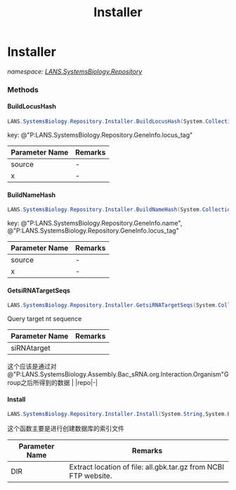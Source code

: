 ﻿---
title: Installer
---

# Installer
_namespace: [LANS.SystemsBiology.Repository](N-LANS.SystemsBiology.Repository.html)_





### Methods

#### BuildLocusHash
```csharp
LANS.SystemsBiology.Repository.Installer.BuildLocusHash(System.Collections.Generic.IEnumerable{LANS.SystemsBiology.Repository.GeneInfo},LANS.SystemsBiology.Repository.GenbankIndex)
```
key: @"P:LANS.SystemsBiology.Repository.GeneInfo.locus_tag"

|Parameter Name|Remarks|
|--------------|-------|
|source|-|
|x|-|


#### BuildNameHash
```csharp
LANS.SystemsBiology.Repository.Installer.BuildNameHash(System.Collections.Generic.IEnumerable{LANS.SystemsBiology.Repository.GeneInfo},LANS.SystemsBiology.Repository.GenbankIndex)
```
key: @"P:LANS.SystemsBiology.Repository.GeneInfo.name", @"P:LANS.SystemsBiology.Repository.GeneInfo.locus_tag"

|Parameter Name|Remarks|
|--------------|-------|
|source|-|
|x|-|


#### GetsiRNATargetSeqs
```csharp
LANS.SystemsBiology.Repository.Installer.GetsiRNATargetSeqs(System.Collections.Generic.IEnumerable{LANS.SystemsBiology.Assembly.Bac_sRNA.org.Interaction},LANS.SystemsBiology.Repository.Genbank)
```
Query target nt sequence

|Parameter Name|Remarks|
|--------------|-------|
|siRNAtarget|
 这个应该是通过对@"P:LANS.SystemsBiology.Assembly.Bac_sRNA.org.Interaction.Organism"Group之后所得到的数据
 |
|repo|-|


#### Install
```csharp
LANS.SystemsBiology.Repository.Installer.Install(System.String,System.Boolean)
```
这个函数主要是进行创建数据库的索引文件

|Parameter Name|Remarks|
|--------------|-------|
|DIR|Extract location of file: all.gbk.tar.gz from NCBI FTP website.|



